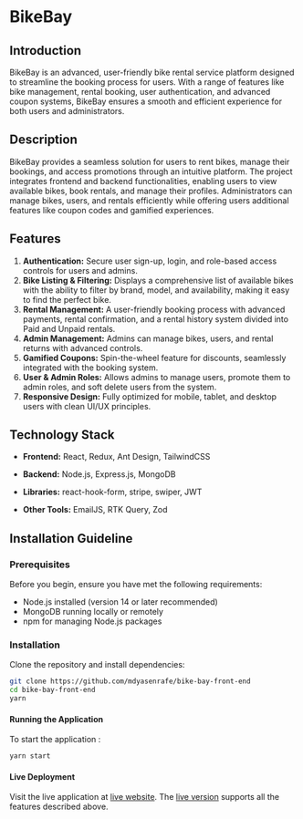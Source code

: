 # BikeBay


## Introduction


BikeBay is an advanced, user-friendly bike rental service platform designed to streamline the booking process for users. With a range of features like bike management, rental booking, user authentication, and advanced coupon systems, BikeBay ensures a smooth and efficient experience for both users and administrators.

##  Description

BikeBay provides a seamless solution for users to rent bikes, manage their bookings, and access promotions through an intuitive platform. The project integrates frontend and backend functionalities, enabling users to view available bikes, book rentals, and manage their profiles. Administrators can manage bikes, users, and rentals efficiently while offering users additional features like coupon codes and gamified experiences.


## Features
1. **Authentication:** Secure user sign-up, login, and role-based access controls for users and admins.
2. **Bike Listing & Filtering:** Displays a comprehensive list of available bikes with the ability to filter by brand, model, and availability, making it easy to find the perfect bike.
3. **Rental Management:** A user-friendly booking process with advanced payments, rental confirmation, and a rental history system divided into Paid and Unpaid rentals.
4. **Admin Management:**  Admins can manage bikes, users, and rental returns with advanced controls.
5. **Gamified Coupons:**  Spin-the-wheel feature for discounts, seamlessly integrated with the booking system.
6. **User & Admin Roles:**  Allows admins to manage users, promote them to admin roles, and soft delete users from the system.
7. **Responsive Design:** Fully optimized for mobile, tablet, and desktop users with clean UI/UX principles.
        

## Technology Stack


*   **Frontend:** React, Redux, Ant Design, TailwindCSS
    
*   **Backend:** Node.js, Express.js, MongoDB
    
*   **Libraries:** react-hook-form, stripe, swiper, JWT
    
*   **Other Tools:** EmailJS, RTK Query, Zod
    

## Installation Guideline

### Prerequisites

Before you begin, ensure you have met the following requirements:
- Node.js installed (version 14 or later recommended)
- MongoDB running locally or remotely
- npm for managing Node.js packages

### Installation

Clone the repository and install dependencies:

```bash
git clone https://github.com/mdyasenrafe/bike-bay-front-end
cd bike-bay-front-end
yarn
```


#### Running the Application

To start the application :

```bash
yarn start
```


#### Live Deployment

Visit the live application at [live website](https://bike-bay-front-end.vercel.app/). The [live version](https://bike-bay-front-end.vercel.app/) supports all the features described above.